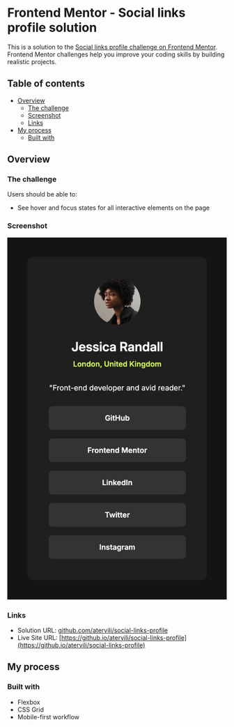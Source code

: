 # Frontend Mentor - Social links profile solution

This is a solution to the [Social links profile challenge on Frontend Mentor](https://www.frontendmentor.io/challenges/social-links-profile-UG32l9m6dQ). Frontend Mentor challenges help you improve your coding skills by building realistic projects.

## Table of contents

- [Overview](#overview)
  - [The challenge](#the-challenge)
  - [Screenshot](#screenshot)
  - [Links](#links)
- [My process](#my-process)
  - [Built with](#built-with)

## Overview

### The challenge

Users should be able to:

- See hover and focus states for all interactive elements on the page

### Screenshot

![](./screenshot.png)

### Links

- Solution URL: [github.com/atervili/social-links-profile](https://github.com/atervili/social-links-profile)
- Live Site URL: [https://github.io/atervili/social-links-profile](https://github.io/atervili/social-links-profile)

## My process

### Built with

- Flexbox
- CSS Grid
- Mobile-first workflow
